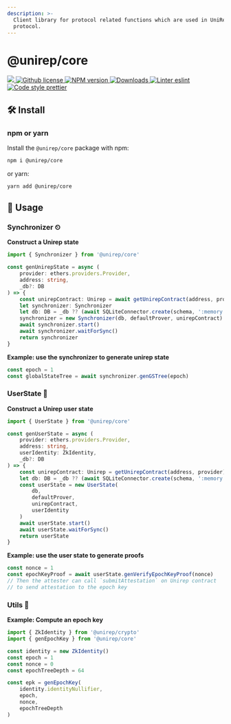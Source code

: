 ```yaml
---
description: >-
  Client library for protocol related functions which are used in UniRep
  protocol.
---
```


# @unirep/core

[![](https://camo.githubusercontent.com/5124fc18e7c4eea90190045bc66eddafb19a7b4d93c696e88c65dc530cec9b02/68747470733a2f2f696d672e736869656c64732e696f2f62616467652f70726f6a6563742d756e697265702d626c75652e7376673f7374796c653d666c61742d737175617265) ](https://github.com/unirep/unirep)[![Github license](https://camo.githubusercontent.com/9dc25f9a3042124b664e5c386b48a35246c09e7fa0e514bf151c2034b183ec62/68747470733a2f2f696d672e736869656c64732e696f2f6769746875622f6c6963656e73652f756e697265702f756e697265702e7376673f7374796c653d666c61742d737175617265) ](https://github.com/unirep/unirep/blob/master/LICENSE)[![NPM version](https://camo.githubusercontent.com/a9357846d4cdecf057e033e035c6a6aed5ba9922fab7be8f518ddd32bfd3d60d/68747470733a2f2f696d672e736869656c64732e696f2f6e706d2f762f40756e697265702f636f72653f7374796c653d666c61742d737175617265) ](https://www.npmjs.com/package/@unirep/core)[![Downloads](https://camo.githubusercontent.com/4e94eef5b9322b15298059cc382cc810a49e8189bf5f3e1a8374280a7542cdda/68747470733a2f2f696d672e736869656c64732e696f2f6e706d2f646d2f40756e697265702f636f72652e7376673f7374796c653d666c61742d737175617265) ](https://npmjs.org/package/@unirep/core)[![Linter eslint](https://camo.githubusercontent.com/ed5849d453eb089b4ad8f56f316f492ceef5e7aa5404ee4df4d97ff6cb3f375f/68747470733a2f2f696d672e736869656c64732e696f2f62616467652f6c696e7465722d65736c696e742d3830383066323f7374796c653d666c61742d737175617265266c6f676f3d65736c696e74) ](https://eslint.org/)[![Code style prettier](https://camo.githubusercontent.com/81082ed03d1efb3d135c66d183ce379d0d30a0091d09d472f5e96ab4e2ff4375/68747470733a2f2f696d672e736869656c64732e696f2f62616467652f636f64652532307374796c652d70726574746965722d6638626334353f7374796c653d666c61742d737175617265266c6f676f3d7072657474696572)](https://prettier.io/)

## 🛠 Install

### npm or yarn

Install the `@unirep/core` package with npm:

```bash
npm i @unirep/core
```

or yarn:

```bash
yarn add @unirep/core
```

## 📔 Usage

### Synchronizer ⏲

**Construct a Unirep state**
```typescript
import { Synchronizer } from '@unirep/core'

const genUnirepState = async (
    provider: ethers.providers.Provider,
    address: string,
    _db?: DB
) => {
    const unirepContract: Unirep = await getUnirepContract(address, provider)
    let synchronizer: Synchronizer
    let db: DB = _db ?? (await SQLiteConnector.create(schema, ':memory:'))
    synchronizer = new Synchronizer(db, defaultProver, unirepContract)
    await synchronizer.start()
    await synchronizer.waitForSync()
    return synchronizer
}
```

**Example: use the synchronizer to generate unirep state**
```typescript
const epoch = 1
const globalStateTree = await synchronizer.genGSTree(epoch)
```

### UserState 👤

**Construct a Unirep user state**
```typescript
import { UserState } from '@unirep/core'

const genUserState = async (
    provider: ethers.providers.Provider,
    address: string,
    userIdentity: ZkIdentity,
    _db?: DB
) => {
    const unirepContract: Unirep = getUnirepContract(address, provider)
    let db: DB = _db ?? (await SQLiteConnector.create(schema, ':memory:'))
    const userState = new UserState(
        db,
        defaultProver,
        unirepContract,
        userIdentity
    )
    await userState.start()
    await userState.waitForSync()
    return userState
}
```

**Example: use the user state to generate proofs**
```typescript
const nonce = 1
const epochKeyProof = await userState.genVerifyEpochKeyProof(nonce)
// Then the attester can call `submitAttestation` on Unirep contract
// to send attestation to the epoch key
```

### Utils 🧳
**Example: Compute an epoch key**
```typescript
import { ZkIdentity } from '@unirep/crypto'
import { genEpochKey } from '@unirep/core'

const identity = new ZkIdentity()
const epoch = 1
const nonce = 0
const epochTreeDepth = 64

const epk = genEpochKey(
    identity.identityNullifier, 
    epoch, 
    nonce, 
    epochTreeDepth
)
```